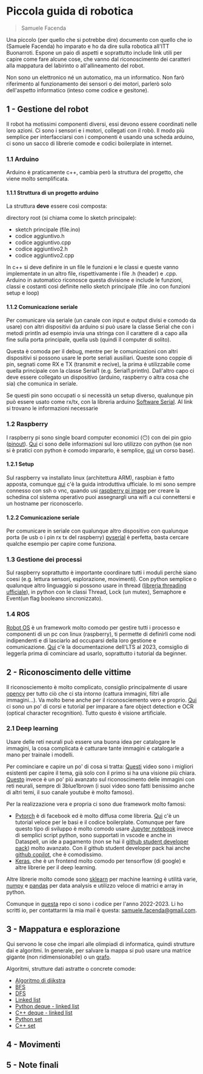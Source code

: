 # Piccola guida di robotica
> Samuele Facenda

Una piccolo (per quello che si potrebbe dire) documento con quello che io (Samuele Facenda) ho imparato e ho da dire sulla robotica all'ITT Buonarroti. 
Espone un paio di aspetti e soprattutto include link utili per capire come fare alcune cose, che vanno dal riconoscimento dei caratteri alla mappatura del labirinto o all'allineamento del robot.

Non sono un elettronico né un automatico, ma un informatico. Non farò riferimento al funzionamento dei sensori o dei motori, parlerò solo dell'aspetto informatico (inteso come codice e gesitone).

## 1 - Gestione del robot

Il robot ha motissimi componenti diversi, essi devono essere coordinati nelle loro azioni. Ci sono i sensori e i motori, collegati con il robò. 
Il modo più semplice per interfacciarsi con i componenti è usando una scheda arduino, ci sono un sacco di librerie comode e codici boilerplate in internet.

### 1.1 Arduino

Arduino è praticamente c++, cambia però la struttura del progetto, che viene molto semplificata.

#### 1.1.1 Struttura di un progetto arduino

La struttura **deve** essere così composta:

directory root (si chiama come lo sketch principale):
- sketch principale (file.ino)
- codice aggiuntivo.h
- codice aggiuntivo.cpp
- codice aggiuntivo2.h
- codice aggiuntivo2.cpp

In c++ si deve definire in un file le funzioni e le classi e queste vanno implementate in un altro file, rispettivamente i file .h (header) e .cpp. Arduino in automatico riconosce questa divisione e include le funzioni, classi e costanti così definite nello sketch principale (file .ino con funzioni setup e loop)

#### 1.1.2 Comunicazione seriale

Per comunicare via seriale (un canale con input e output divisi e comodo da usare) con altri dispositivi da arduino si può usare la classe Serial che con i metodi println ad esempio invia una stringa con il carattere di a capo alla fine sulla porta principale, quella usb (quindi il computer di solito). 

Questa è comoda per il debug, mentre per le comunicazioni con altri dispositivi si possono usare le porte seriali ausiliari. Queste sono coppie di pin, segnati come RX e TX (transmit e recive), la prima è utilizzabile come quella principale con la classe Serial1 (e.g. Serial1.println). Dall'altro capo ci deve essere collegato un dispositivo (arduino, raspberry o altra cosa che sia) che comunica in seriale.

Se questi pin sono occupati o si necessità un setup diverso, qualunque pin può essere usato come rx/tx, con la libreria arduino [Software Serial](https://docs.arduino.cc/learn/built-in-libraries/software-serial). Al link si trovano le informazioni necessarie

### 1.2 Raspberry

I raspberry pi sono single board computer economici (:no_mouth:) con dei pin gpio ([pinout](https://encrypted-tbn0.gstatic.com/images?q=tbn:ANd9GcRHLwG7rR3G1PxzagBjpEEFUbROI1XL4yMHP7DI5ghN&s)). 
[Qui](https://projects.raspberrypi.org/en/projects/physical-computing) ci sono delle informazioni sul loro utilizzo con python (se non si è pratici con python è comodo impararlo, è semplice, [qui](https://www.programiz.com/python-programming) un corso base).

#### 1.2.1 Setup

Sul raspberry va installato linux (architettura ARM), raspbian è fatto apposta, comunque [qui](https://www.raspberrypi.com/documentation/computers/getting-started.html) c'è la guida introduttiva ufficiale. Io mi sono sempre connesso con ssh o vnc, quando usi [raspberry pi image](https://www.raspberrypi.com/software/) per creare la schedina col sistema operativo puoi assegnargli una wifi a cui connettersi e un hostname per riconoscerlo. 

#### 1.2.2 Comunicazione seriale

Per comunicare in seriale con qualunque altro dispositivo con qualunque porta (le usb o i pin rx tx del raspberry) [pyserial](https://pyserial.readthedocs.io/en/latest/) è perfetta, basta cercare qualche esempio per capire come funziona.

### 1.3 Gestione dei processi

Sul raspberry soprattutto è importante coordinare tutti i moduli perchè siano coesi (e.g. lettura sensori, esplorazione, movimenti). 
Con python semplice o qualunque altro linguaggio si possono usare in thread ([libreria threading ufficiale](https://docs.python.org/3/library/threading.html)), in python con le classi Thread, Lock (un mutex), Semaphore e Event(un flag booleano sincronizzato).

### 1.4 ROS
[Robot OS](https://www.ros.org/) è un framework molto comodo per gestire tutti i processo e componenti di un pc con linux (raspberry), ti permette di definirli come nodi indipendenti e di lasciarlo ad occuparsi della loro gestione e comunicazione. 
[Qui](https://docs.ros.org/en/humble/index.html) c'è la documentazione dell'LTS al 2023, comsiglio di leggerla prima di cominciare ad usarlo, soprattutto i tutorial da beginner.

## 2 - Riconoscimento delle vittime

Il riconosciemento è molto complicato, consiglio principalmente di usare [opencv](https://opencv.org/) per tutto ciò che ci sta intorno (cattura immagini, filtri alle immagini...).
Va molto bene anche per il riconosciemento vero e proprio. [Qui](https://pyimagesearch.com/) ci sono un po' di corsi e tutorial per imparare a fare object detection e OCR (optical character recognition). Tutto questo è visione artificiale. 

### 2.1 Deep learning

Usare delle reti neurali può essere una buona idea per catalogare le immagini, la cosa complicata è catturare tante immagini e catalogarle a mano per trainale i modelli. 

Per cominciare e capire un po' di cosa si tratta:
[Questi](https://www.3blue1brown.com/topics/neural-networks) video sono i migliori esistenti per capire il tema, già solo con il primo si ha una visione più chiara. [Questo](https://www.3blue1brown.com/lessons/convolutions) invece è un po' più avanzato sul riconoscimento delle immagini con reti neurali, sempre di 3blue1brown (i suoi video sono fatti benissimo anche di altri temi, il suo canale youtube è molto famoso).

Per la realizzazione vera e propria ci sono due framework molto famosi:
- [Pytorch](https://pytorch.org/) è di facebook ed è molto diffusa come libreria. [Qui](https://pytorch.org/tutorials/beginner/basics/quickstart_tutorial.html) c'è un tutorial veloce per le basi e il codice boilerplate.
Comunque per fare questo tipo di sviluppo è molto comodo usare [Jupyter notebook](https://jupyter.org/) invece di semplici script python, sono supportati in vscode e anche in Dataspell, un ide a pagamento (non se hai il [github student developer pack](https://education.github.com/pack)) molto avanzato. Con il github student developer pack hai anche [github copilot](https://github.com/features/copilot), che è comodissimo.
- [Keras](https://keras.io/), che è un frontend molto comodo per tensorflow (di google) e altre librerie per il deep learning. 

Altre librerie molto comode sono [sklearn](https://scikit-learn.org/stable/) per machine learning è utilità varie, [numpy](https://numpy.org/) e [pandas](https://pandas.pydata.org/) per data analysis e utilizzo veloce di matrici e array in python.

Comunque in [questa](https://github.com/WRO-2021/Visual2022) repo ci sono i codice per l'anno 2022-2023. Li ho scritti io, per contattarmi la mia mail è questa: samuele.facenda@gmail.com.

## 3 - Mappatura e esplorazione

Qui servono le cose che impari alle olimpiadi di informatica, quindi strutture dai e algoritmi. 
In generale, per salvare la mappa si può usare una matrice gigante (non ridimensionabile) o un [grafo](https://it.wikipedia.org/wiki/Teoria_dei_grafi?useskin=vector).

Algoritmi, strutture dati astratte o concrete comode:
- [Algoritmo di dijkstra](https://it.wikipedia.org/wiki/Algoritmo_di_Dijkstra)
- [BFS](https://it.wikipedia.org/wiki/Ricerca_in_ampiezza)
- [DFS](https://it.wikipedia.org/wiki/Ricerca_in_profondit%C3%A0)
- [Linked list](https://en.wikipedia.org/wiki/Linked_list)
- [Python deque - linked list](https://www.geeksforgeeks.org/deque-in-python/)
- [C++ deque - linked list](https://en.cppreference.com/w/cpp/container/deque)
- [Python set](https://www.w3schools.com/python/python_sets.asp)
- [C++ set](https://en.cppreference.com/w/cpp/container/set)

## 4 - Movimenti

## 5 - Note finali
